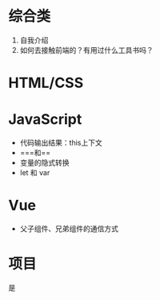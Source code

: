 # 综合类
1. 自我介绍
2. 如何去接触前端的？有用过什么工具书吗？
# HTML/CSS
# JavaScript
- 代码输出结果：this上下文
- ===和==
- 变量的隐式转换
- let 和 var
# Vue
- 父子组件、兄弟组件的通信方式
# 项目
是
